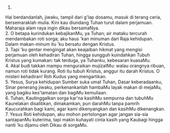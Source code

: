 1.
Hai berdandanlah, jiwaku, tampil dari g'lap dosamu,
masuk di terang ceria, bersemaraklah mulia.
Kini kau diundang Tuhan turut dalam perjamuan.
Maharaja alam raya ingin dikau bersamaNya.
<br>
2.
O betapa kurindukan kebajikanMu, ya Tuhan;
air mataku tercurah mendambakan roti sorga;
aku haus 'kan minuman dari Raja kehidupan.
Dalam makan-minum itu 'ku bersatu dengan Kristus.
<br>
3.
Tapi 'ku gentar mengingat akan keajaiban hikmat
yang mengisi perjamuan oleh kehadiran Tuhan,
hingga sungguh kuindahkan Tubuh Kristus yang
kumakan: tak terduga, ya Tuhanku, kebesaran kuasaMu.
<br>
4.
Akal budi takkan mampu menguraikan mujizatMu:
walau orangnya ribuan, namun roti tidak kurang.
Roti itu tubuh Kristus, anggur itu darah Kristus.
O misteri kehadiran! Roh Kudus yang mengartikan.
<br>
5.
Yesus, Surya kehidupan Sumber suka umat Tuhan,
Dasar keberadaanku, Sinar penerang jiwaku, perkenankanlah
hambaMu layak makan di mejaMu, yang bagiku kes'lamatan
dan bagiMu kemuliaan.
<br>
6.
Tuhan, Kautinggalkan sorga kar'na kasihMu sempurna
dan tubuhMu Kaurelakan disalibkan, dimakamkan,
pun darahMu tanpa pamrih Kaucurahkan bagi kami,
agar kami dikenyangkan dan kasihMu dikenangkan.
<br>
7.
Yesus Roti kehidupan, aku mohon pertolongan agar
jangan sia-sia santapanMu kuterima, tapi makin
kuhayati cinta kasih yang Kaubagi hingga nanti
'ku dijamu oleh Dikau di sorgaMu.